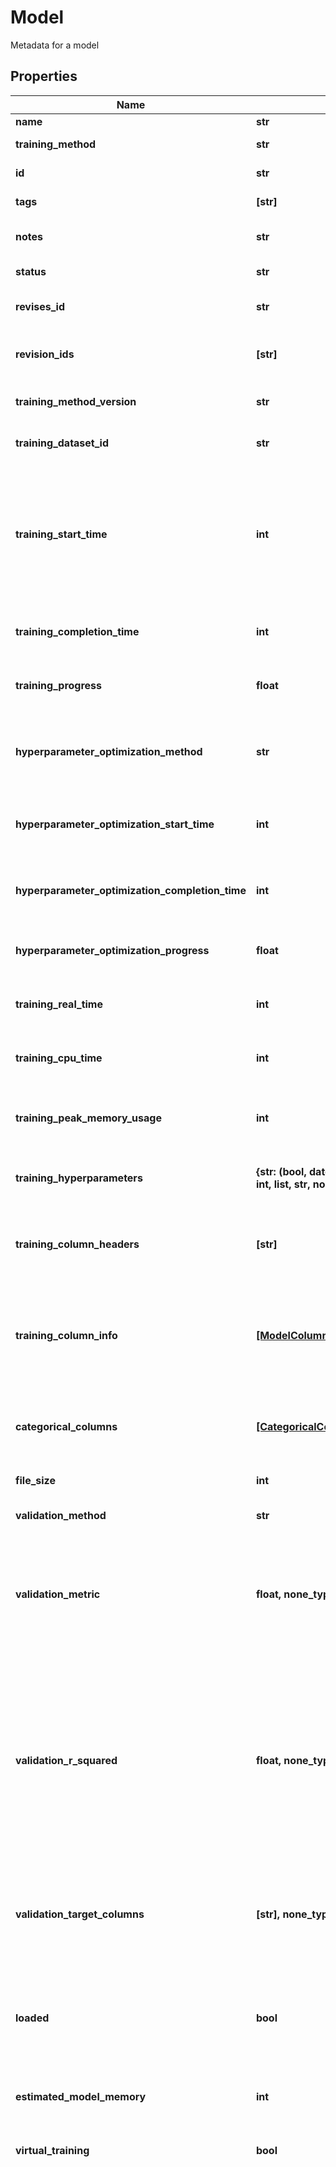 # Model

Metadata for a model

## Properties
Name | Type | Description | Notes
------------ | ------------- | ------------- | -------------
**name** | **str** |  | 
**training_method** | **str** | The method used to train the model. | defaults to "alchemite"
**id** | **str** | Unique identifier for the model. | [optional] [readonly] 
**tags** | **[str]** | Optional tags to attach to the model | [optional] 
**notes** | **str** | An optional free field for notes about the dataset | [optional] 
**status** | **str** |  | [optional] [readonly] 
**revises_id** | **str** | The UUID of the model this revisesID (its parent). | [optional] 
**revision_ids** | **[str]** | The UUIDs of the models that are revisions of this model (its children). | [optional] [readonly] 
**training_method_version** | **str** | The version of the method used to train the model. | [optional] [readonly] 
**training_dataset_id** | **str** | ID of the dataset used to train the model. | [optional] 
**training_start_time** | **int** | The Unix Timestamp in seconds when the model status switched to &#39;training&#39; upon the last training request. Note that this will be just after hyperparameter optimization finishes, if that was requested.  | [optional] [readonly] 
**training_completion_time** | **int** | The Unix Timestamp in seconds when the model last completed training. | [optional] [readonly] 
**training_progress** | **float** | The percentage completion of the model training process. | [optional] [readonly] 
**hyperparameter_optimization_method** | **str** | The hyperparameter optimization method that was used to find the optimal hyperparameters to train the model on | [optional] [readonly] 
**hyperparameter_optimization_start_time** | **int** | The Unix Timestamp in seconds when the model last began hyperparameter optimization. | [optional] [readonly] 
**hyperparameter_optimization_completion_time** | **int** | The Unix Timestamp in seconds when the model last completed hyperparameter optimization. | [optional] [readonly] 
**hyperparameter_optimization_progress** | **float** | The percentage completion of the hyperparameter optimization process. | [optional] [readonly] 
**training_real_time** | **int** | The real-world time in seconds that Alchemite took to train the model. | [optional] [readonly] 
**training_cpu_time** | **int** | The CPU time in seconds that Alchemite took to train the model. | [optional] [readonly] 
**training_peak_memory_usage** | **int** | The peak amount of memory (specifically the resident set size) in bytes used while training the model. | [optional] [readonly] 
**training_hyperparameters** | **{str: (bool, date, datetime, dict, float, int, list, str, none_type)}** | The hyperparameters in JSON format used to train the model. | [optional] [readonly] 
**training_column_headers** | **[str]** | The list of column headers in the order that the model was trained on (with descriptor columns first). | [optional] [readonly] 
**training_column_info** | [**[ModelColumnInfo]**](ModelColumnInfo.md) | Additional information/statistics for each column, listed in the order that model was trained on (with descriptor columns first). | [optional] [readonly] 
**categorical_columns** | [**[CategoricalColumn], none_type**](CategoricalColumn.md) | The possible categorical values for each categorical column in the dataset the model was trained on | [optional] [readonly] 
**file_size** | **int** | The size of the model in bytes. | [optional] [readonly] 
**validation_method** | **str** | The method used to validate the trained model. | [optional] [readonly] 
**validation_metric** | **float, none_type** | The median of validation metrics (whether R^2 for continuous columns or MCC for categorical columns) across the target columns in the validation set. | [optional] [readonly] 
**validation_r_squared** | **float, none_type** | Coefficient of determination, R^2, calculated as the median across the target columns in the validation set. Deprecated, use &#x60;validationMetric&#x60; instead for a measure of the overall fit of the model or the &#x60;trainingColumnInfo&#x60; to find the coefficient of determination for each column with continuous data. | [optional] [readonly] 
**validation_target_columns** | **[str], none_type** | A list of column names specifying the columns to use to calculate the model&#39;s validation metric.  Cannot include descriptor columns. | [optional] [readonly] 
**loaded** | **bool** | If true then the model has been loaded into memory and will be used to respond to impute requests.  If false then the model will only be loaded into memory at request time. | [optional] [readonly] 
**estimated_model_memory** | **int** | The expected memory footprint of the model in bytes. | [optional] [readonly] 
**virtual_training** | **bool** | If true then only the descriptor columns were used as input in the first iteration of training | [optional] [readonly] 
**permitted_column_relationships** | [**[ModelPermittedColumnRelationships], none_type**](ModelPermittedColumnRelationships.md) | An array of objects defining which columns the ML model is able to use or not use as inputs when modelling specific columns.  The \&quot;allow\&quot; and \&quot;disallow\&quot; arrays must contain distinct columns. They do not need to contain all columns in the dataset.  If columns are not allowed in either \&quot;allow\&quot; nor \&quot;disallow\&quot;, the model will use default behaviors:   - use all descriptors for all targets when virtualTraining is true.   - use all descriptors + targets when virtualTraining is false for all targets (except for the same target -&gt; target).  if virtualTraining is false:   This is equivalent to passing \&quot;allow\&quot;: list_of_all_columns for every column in the dataset.   Therefore, passing allow when virtualTraining is false has no effect on the model.   However, columns passed within \&quot;disallow\&quot; will have an effect.  if virtualTraining is true:   This is equivalent to passing \&quot;allow\&quot;: list_of_all_descriptors and passing \&quot;disallow\&quot; for all non descriptors.   Therefore, passing descriptor columns in the \&quot;allow\&quot; list has no effect on the model.   Similarly, passing non descriptor columns in the \&quot;disallow\&quot; list has no effect on the model.   However, columns passed within \&quot;allow\&quot; for non descriptors, and \&quot;disallow\&quot; for descriptors will have an effect.  Interaction with Measurement Groups:   If measurement groups are specified for the training dataset that are incompatible, a 400 response is returned.   This happens when a column defined in \&quot;name\&quot; and one or more columns defined in \&quot;allow\&quot; are part of the same measurement group.  | [optional] [readonly] 
**virtual_experiment_validation** | **bool** | If true then only the descriptor columns were used to make predictions when computing the validation metric. | [optional] [readonly] 
**training_dataset_outliers_job_id** | **str, none_type** | ID of the training outliers job | [optional] [readonly] 
**training_dataset_outliers_job_status** | **str, none_type** | Status of outliers training job | [optional] [readonly] 
**created_at** | **int** | The Unix Timestamp in seconds when POST /models was called. If &#x60;0&#x60; (Unix system time zero) then creation timestamp unavailable. This can happen for older models.  | [optional] [readonly] 
**shared_through** | **[str]** | If a model has been shared with the user then this will show through which group(s) it has been shared. Won&#39;t be set if the user requesting the resource owns it.  | [optional] [readonly] 
**detail** | **str** | The error provided by Alchemite for why the model failed to train if  an issue occurs during model creation   | [optional] [readonly] 

[[Back to Model list]](../README.md#documentation-for-models) [[Back to API list]](../README.md#documentation-for-api-endpoints) [[Back to README]](../README.md)


